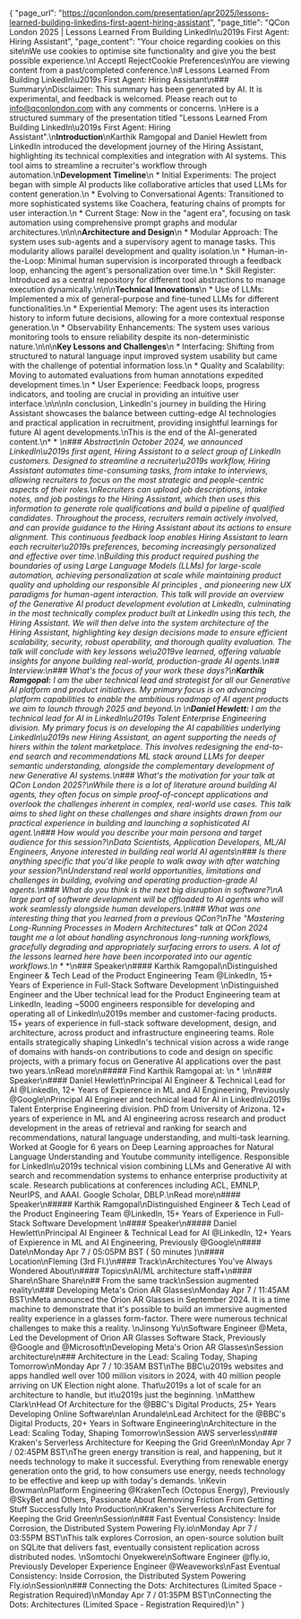 {
    "page_url": "https://qconlondon.com/presentation/apr2025/lessons-learned-building-linkedins-first-agent-hiring-assistant",
    "page_title": "QCon London 2025 | Lessons Learned From Building LinkedIn\u2019s First Agent: Hiring Assistant",
    "page_content": "Your choice regarding cookies on this site\nWe use cookies to optimise site functionality and give you the best possible experience.\nI AcceptI RejectCookie Preferences\nYou are viewing content from a past/completed conference.\n# Lessons Learned From Building LinkedIn\u2019s First Agent: Hiring Assistant\n### Summary\nDisclaimer: This summary has been generated by AI. It is experimental, and feedback is welcomed. Please reach out to info@qconlondon.com with any comments or concerns. \nHere is a structured summary of the presentation titled \"Lessons Learned From Building LinkedIn\u2019s First Agent: Hiring Assistant\".\n**Introduction**\nKarthik Ramgopal and Daniel Hewlett from LinkedIn introduced the development journey of the Hiring Assistant, highlighting its technical complexities and integration with AI systems. This tool aims to streamline a recruiter's workflow through automation.\n**Development Timeline**\n  * Initial Experiments: The project began with simple AI products like collaborative articles that used LLMs for content generation.\n  * Evolving to Conversational Agents: Transitioned to more sophisticated systems like Coachera, featuring chains of prompts for user interaction.\n  * Current Stage: Now in the \"agent era\", focusing on task automation using comprehensive prompt graphs and modular architectures.\n\n\n**Architecture and Design**\n  * Modular Approach: The system uses sub-agents and a supervisory agent to manage tasks. This modularity allows parallel development and quality isolation.\n  * Human-in-the-Loop: Minimal human supervision is incorporated through a feedback loop, enhancing the agent's personalization over time.\n  * Skill Register: Introduced as a central repository for different tool abstractions to manage execution dynamically.\n\n\n**Technical Innovations**\n  * Use of LLMs: Implemented a mix of general-purpose and fine-tuned LLMs for different functionalities.\n  * Experiential Memory: The agent uses its interaction history to inform future decisions, allowing for a more contextual response generation.\n  * Observability Enhancements: The system uses various monitoring tools to ensure reliability despite its non-deterministic nature.\n\n\n**Key Lessons and Challenges**\n  * Interfacing: Shifting from structured to natural language input improved system usability but came with the challenge of potential information loss.\n  * Quality and Scalability: Moving to automated evaluations from human annotations expedited development times.\n  * User Experience: Feedback loops, progress indicators, and tooling are crucial in providing an intuitive user interface.\n\n\nIn conclusion, LinkedIn's journey in building the Hiring Assistant showcases the balance between cutting-edge AI technologies and practical application in recruitment, providing insightful learnings for future AI agent developments.\nThis is the end of the AI-generated content.\n* * *\n### Abstract\nIn October 2024, we announced LinkedIn\u2019s first agent, _Hiring Assistant_ to a select group of LinkedIn customers. Designed to streamline a recruiter\u2019s workflow, Hiring Assistant automates time-consuming tasks, from intake to interviews, allowing recruiters to focus on the most strategic and people-centric aspects of their roles.\nRecruiters can upload job descriptions, intake notes, and job postings to the Hiring Assistant, which then uses this information to generate role qualifications and build a pipeline of qualified candidates. Throughout the process, recruiters remain actively involved, and can provide guidance to the Hiring Assistant about its actions to ensure alignment. This continuous feedback loop enables Hiring Assistant to learn each recruiter\u2019s preferences, becoming increasingly personalized and effective over time.\nBuilding this product required pushing the boundaries of using Large Language Models (LLMs) for large-scale automation, achieving personalization at scale while maintaining product quality and upholding our _responsible AI principles_ , and pioneering new UX paradigms for human-agent interaction. This talk will provide an overview of the Generative AI product development evolution at LinkedIn, culminating in the most technically complex product built at LinkedIn using this tech, the Hiring Assistant. We will then delve into the system architecture of the Hiring Assistant, highlighting key design decisions made to ensure efficient scalability, security, robust operability, and thorough quality evaluation. The talk will conclude with key lessons we\u2019ve learned, offering valuable insights for anyone building real-world, production-grade AI agents.\n## Interview:\n### What's the focus of your work these days?\n**Karthik Ramgopal:** I am the uber technical lead and strategist for all our Generative AI platform and product initiatives. My primary focus is on advancing platform capabilities to enable the ambitious roadmap of AI agent products we aim to launch through 2025 and beyond.\n  \n**Daniel Hewlett:** I am the technical lead for AI in LinkedIn\u2019s Talent Enterprise Engineering division. My primary focus is on developing the AI capabilities underlying LinkedIn\u2019s new Hiring Assistant, an agent supporting the needs of hirers within the talent marketplace. This involves redesigning the end-to-end search and recommendations ML stack around LLMs for deeper semantic understanding, alongside the complementary development of new Generative AI systems.\n### What's the motivation for your talk at QCon London 2025?\nWhile there is a lot of literature around building AI agents, they often focus on simple proof-of-concept applications and overlook the challenges inherent in complex, real-world use cases. This talk aims to shed light on these challenges and share insights drawn from our practical experience in building and launching a sophisticated AI agent.\n### How would you describe your main persona and target audience for this session?\nData Scientists, Application Developers, ML/AI Engineers, Anyone interested in building real world AI agents\n### Is there anything specific that you'd like people to walk away with after watching your session?\nUnderstand real world opportunities, limitations and challenges in building, evolving and operating production-grade AI agents.\n### What do you think is the next big disruption in software?\nA large part of software development will be offloaded to AI agents who will work seamlessly alongside human developers.\n### What was one interesting thing that you learned from a previous QCon?\nThe \"Mastering Long-Running Processes in Modern Architectures\" talk at QCon 2024 taught me a lot about handling asynchronous long-running workflows, gracefully degrading and appropriately surfacing errors to users. A lot of the lessons learned here have been incorporated into our agentic workflows.\n* * *\n### Speaker\n#### Karthik Ramgopal\nDistinguished Engineer & Tech Lead of the Product Engineering Team @LinkedIn, 15+ Years of Experience in Full-Stack Software Development \nDistinguished Engineer and the Uber technical lead for the Product Engineering team at LinkedIn, leading ~5000 engineers responsible for developing and operating all of LinkedIn\u2019s member and customer-facing products. 15+ years of experience in full-stack software development, design, and architecture, across product and infrastructure engineering teams. Role entails strategically shaping LinkedIn's technical vision across a wide range of domains with hands-on contributions to code and design on specific projects, with a primary focus on Generative AI applications over the past two years.\nRead more\n#####  Find Karthik Ramgopal at: \n  * \n\n### Speaker\n#### Daniel Hewlett\nPrincipal AI Engineer & Technical Lead for AI @LinkedIn, 12+ Years of Expierence in ML and AI Engineering, Previously @Google\nPrincipal AI Engineer and technical lead for AI in LinkedIn\u2019s Talent Enterprise Engineering division. PhD from University of Arizona. 12+ years of experience in ML and AI engineering across research and product development in the areas of retrieval and ranking for search and recommendations, natural language understanding, and multi-task learning. Worked at Google for 6 years on Deep Learning approaches for Natural Language Understanding and Youtube community intelligence. Responsible for LinkedIn\u2019s technical vision combining LLMs and Generative AI with search and recommendation systems to enhance enterprise productivity at scale. Research publications at conferences including ACL, EMNLP, NeurIPS, and AAAI. Google Scholar, DBLP.\nRead more\n#### Speaker\n##### Karthik Ramgopal\nDistinguished Engineer & Tech Lead of the Product Engineering Team @LinkedIn, 15+ Years of Experience in Full-Stack Software Development \n#### Speaker\n##### Daniel Hewlett\nPrincipal AI Engineer & Technical Lead for AI @LinkedIn, 12+ Years of Expierence in ML and AI Engineering, Previously @Google\n#### Date\nMonday Apr 7 / 05:05PM BST ( 50 minutes )\n#### Location\nFleming (3rd Fl.)\n#### Track\nArchitectures You've Always Wondered About\n#### Topics\nAI/ML architecture staff+\n#### Share\nShare Share\n## From the same track\nSession augmented reality\n### Developing Meta's Orion AR Glasses\nMonday Apr 7 / 11:45AM BST\nMeta announced the Orion AR Glasses in September 2024. It is a time machine to demonstrate that it's possible to build an immersive augmented reality experience in a glasses form-factor. There were numerous technical challenges to make this a reality. \nJinsong Yu\nSoftware Engineer @Meta, Led the Development of Orion AR Glasses Software Stack, Previously @Google and @Microsoft\nDeveloping Meta's Orion AR Glasses\nSession architecture\n### Architecture in the Lead: Scaling Today, Shaping Tomorrow\nMonday Apr 7 / 10:35AM BST\nThe BBC\u2019s websites and apps handled well over 100 million visitors in 2024, with 40 million people arriving on UK Election night alone. That\u2019s a lot of scale for an architecture to handle, but it\u2019s just the beginning. \nMatthew Clark\nHead Of Architecture for the @BBC's Digital Products, 25+ Years Developing Online Software\nIan Arundale\nLead Architect for the @BBC's Digital Products, 20+ Years in Software Engineering\nArchitecture in the Lead: Scaling Today, Shaping Tomorrow\nSession AWS serverless\n### Kraken's Serverless Architecture for Keeping the Grid Green\nMonday Apr 7 / 02:45PM BST\nThe green energy transition is real, and happening, but it needs technology to make it successful. Everything from renewable energy generation onto the grid, to how consumers use energy, needs technology to be effective and keep up with today's demands. \nKevin Bowman\nPlatform Engineering @KrakenTech (Octopus Energy), Previously @SkyBet and Others, Passionate About Removing Friction From Getting Stuff Successfully Into Production\nKraken's Serverless Architecture for Keeping the Grid Green\nSession\n### Fast Eventual Consistency: Inside Corrosion, the Distributed System Powering Fly.io\nMonday Apr 7 / 03:55PM BST\nThis talk explores Corrosion, an open-source solution built on SQLite that delivers fast, eventually consistent replication across distributed nodes. \nSomtochi Onyekwere\nSoftware Engineer @fly.io, Previously Developer Experience Engineer @Weaveworks\nFast Eventual Consistency: Inside Corrosion, the Distributed System Powering Fly.io\nSession\n### Connecting the Dots: Architectures (Limited Space - Registration Required)\nMonday Apr 7 / 01:35PM BST\nConnecting the Dots: Architectures (Limited Space - Registration Required)\n"
}